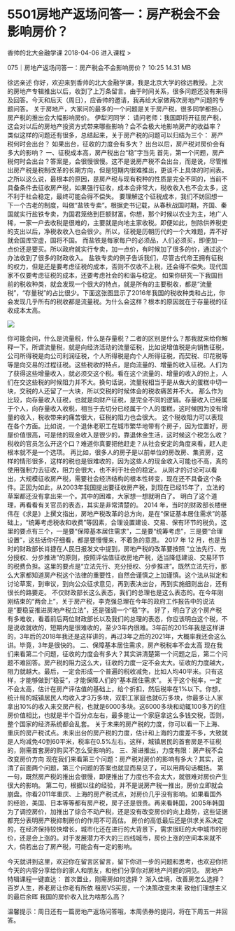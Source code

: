 # 5501房地产返场问答一：房产税会不会影响房价？


香帅的北大金融学课
2018-04-06
进入课程 >

075｜房地产返场问答一：房产税会不会影响房价？
10:25 14.31 MB

徐远亲述
你好，欢迎来到香帅的北大金融学课，我是北京大学的徐远教授。上次的房地产专辑推出以后，收到了上万条留言。由于时间关系，很多问题还没有来得及回答。今天和后天（周日），应香帅的邀请，我再给大家做两次房地产问题的专题问答。
关于房地产，大家问的最多的一个问题是关于房产税，很多同学都担心房产税的推出会大幅影响房价。
伊犁河同学：
请问老师：我国即将开征房产税，这会对以后的房地产投资方式带来哪些影响？会不会极大地影响房产的收益率？
类似这样的问题还有很多，总结起来，关于房产税的问题可以归结为三个：
房产税何时会出台？
如果出台，征收的力度会有多大？
出台以后，房产税对房价会有多大的影响？
一、征税成本高，房产税出台“稳”字当先
首先，第一个问题，房产税何时会出台？答案是，会很慢很慢。这不是说房产税不会出台，而是说，尽管推出房产税是税制改革的长期方向，但是短期内很难推出，更谈不上具体的时间表。之所以这么说，最根本的原因，是房产税与现有税种的性质是完全不同的，当前不具备条件去征收房产税，如果强行征收，成本会非常大，税收收入也不会太多，这不利于社会稳定，最终可能会得不偿失。
要理解这个征税成本，我们不妨回想一下一个古老的制度，叫做“盐铁专卖”。根据史书记载，从春秋战国时期，齐国、秦国就实行盐铁专卖，为国君笼络到巨额财富。你想，那个时候以农业为主，地广人稀，一家一户去收税是很难的，主要就是向地主家收税。即便如此，刨除供养税吏的支出以后，净税收收入也会很少。所以，征税是历朝历代的一个大难题，弄不好就会国库空虚，国将不国。
而盐铁是每家每户的必须品，人们必须买，即便加一点价还是要买。所以政府就实行专卖，加一点价，有时候加了很多的价，通过这个办法收到了很多的财政收入。
盐铁专卖的例子告诉我们，尽管古代帝王拥有征税的权力，但是还是要考虑征税的成本，否则不仅收不上税，还会得不偿失。现代国家不仅要考虑征税的成本，还要考虑社会的和谐与稳定。
如果你研究一下我国目前的税收种类，就会发现一个很大的特点，就是所有的主要税收，都是“流量税”，“存量税”的占比很少。下面这张图显示了2016年我国的税收种类和占比，你会发现几乎所有的税收都是流量税。为什么会这样？根本的原因就在于存量税的征收成本太高。

![](https://raw.githubusercontent.com/dalong0514/selfstudy/master/图片链接/金融/2019022.jpg)

你可能会问，什么是流量税，什么是存量税？二者的区别是什么？那我就来给你解释一下。所谓流量税，就是向经济活动的流量征税，比如说增值税是向销售征税，公司所得税是向公司利润征税，个人所得税是向个人所得征税，而契税、印花税等等是向交易的过程征税。这些税收的特点，是向流量的、增量的收入征税。人们为了获得这些增量收入，就必须交这个税。看在这个流量的、增量的收入的份上，人们在交这些税的时候阻力并不大。换句话说，流量税相当于是从做大的蛋糕中切一块，交税的人还留了一大块，所以交税的时候体会的税收痛苦并不大。
那么作为比较，向存量收入征税，也就是向财产征税，是完全不同的逻辑。存量收入已经属于个人，向存量收入收税，相当于去切分已经属于个人的蛋糕，这时候因为没有增量的收入，税收带来的痛苦很大，征税的阻力也会很大。
这个税收阻力可以表现在各个方面。比如说，一个退休老职工在城市繁华地带有个房子，因为位置好，房屋价值很高，可是他的现金收入是很少的，靠退休金生活，这时候这个税怎么收？税收的官员怎么开这个口？难道你真要把他赶走？从社会安定的角度来看，赶人走根本就不是一个选项。
再比如，很多人的房子是以前单位的房改房、集资房，这样的情形很多，这样的税也是很难收的，因为这些人的现金收入可能也不高，真的使用强制力去征收，阻力会很大，也不利于社会的稳定。
从刚才的讨论可以看出，大规模征收房产税，需要社会经济结构的根本性转变，现在还不具备这个条件。正因为如此，从2003年我国提出要征收房产税，到现在已经15年了，立法的草案都还没有拿出来一个。其中的困难，大家想一想就明白了。
明白了这个道理，再看看有关官员的表态，其实是非常清楚的。
2014 年，当时的财政部长楼继伟在《求是》上撰文指出，房地产税改革的总方向，是在“保证基本居住需求”的基础上，“统筹考虑税收和收费”等因素，合理设置建设、交易、保有环节的税负。这里的要点有三个，一是要“保障基本居住需求”，二是要“统筹考虑”，三是要“合理设置”，这些话你仔细看，都是要慢慢来，不着急的意思。
2017 年 12 月，也是当时的财政部长肖捷在人民日报发文中提到，房地产税的改革要按照 “立法先行、充分授权、分步推进”的原则，按照评估值征收房地产税，适当降低建设、交易环节的税费负担。这里的要点是“立法先行、充分授权、分步推进”。既然立法先行，那么大家都知道房产税这个法律的重要性，自然会谨慎之上加谨慎。这个法从拟定和讨论草案，到审议，到向公众征求意见，再到表决出台，再到实施细则出台，还有很长的路要走。
不仅财政部长这么表态，我们的总理也是这么表态的。在今年刚刚结束的“两会上”，关于房产税，李克强总理在今年的政府工作报告中的说法是“要稳妥推进房地产税立法”，还是强调一个“稳”字。
好了，明白了这个房产税有多难收，看着前后两位财政部长以及我们的总理的表态，你应该明白这个税，不是说收就收的，短期内是很难收的，至少3年内很难。3年前的2015年我是这样讲的，3年后的2018年我还是这样讲的，再过3年之后的2021年，大概率我还会这么讲。毕竟，3年是很快的。
二、保障基本居住需求，房产税税率不会太高
现在我们来看第二个问题，征收的力度会有多大？其实讲清楚第一个问题之后，第二个问题不难回答。房产税的阻力这么大，征收的力度一定不会太大。征收的力度越大，阻力就越大。最后，一定会形成一个普遍的税收减免，比如人均40平米。只有这样，才能够做到“稳妥”，才能保障人们的“基本居住需求”。
关于这个税率，一定不会太高，估计在房产评估值的基础上，给个折扣，然后税率在1%以下。你想，统计局的城镇居民人均收入才3万多块，双职工家庭也就6万多块，你最多让人家拿出10%的收入来交房产税，也就是6000多块。这6000多块和动辄100多万的住房价值相比，也就是半个百分点左右，最多能让一个家庭拿这么多钱交税，否则，整个国家的经济系统都会乱套。
关于未来的房产税的力度，你可以看一下上海、重庆的房产税试点。未来出台的房产税的力度，估计和上海的力度差不多，大致就是人均减免40到60平米，税率在0.5%左右。这样，城镇居民的首套房是不征税的，刚需首套房的购买不怎么受影响的。
三、渐进推出，力度有限：房产税不会改变房价方向
现在我们来看第三个问题：房产税对房价的影响有多大？其实，说清了前面两个问题，第三个问题的答案也就显而易见了，可以用两句话概括。
第一句，既然房产税的推出会很慢，即便推出了力度也不会太大，就很难对房价产生很大的影响。
第二句，根据以往的经验，并不是说房产税一推出，房价立即就会崩盘。你看2011年重庆、上海的房产税试点，对房价几乎没有影响。如果看国外的经验，美国、日本等等都有房产税，房子还是很贵。再来看韩国，2005年韩国为了调控房价，加推出了综合不动产税，还是没有改变房价的向上趋势，这些证据都充分表明房产税抑制房价的作用不可高估。
房价的高低最后还是供求关系决定的，在经济保持较快增长，城市化还在进行的大背景下，需求很旺的大中城市的房价，还是会上涨的。对于发展潜力不大的三四线城市，房价上涨的空间本来就不大，倘若出台了房产税，可能会有一定的影响。


今天就讲到这里，欢迎你在留言区留言，留下你进一步的问题和思考，也欢迎你把今天的内容分享给你的家人和朋友，和他们分享你对房地产问题的洞见。
房地产特辑课程一键直达：
首次置业，刚需房如何选择？
渐入佳境，改善房怎么选择？
百岁人生，养老房让你老有所依
租房VS买房，一个决策改变未来
致他们理想主义的最后余晖
我国的房价收入比为啥那么高？

温馨提示：周日还有一篇房地产返场问答哦，本周债券的提问，将在下周五一并回答。
